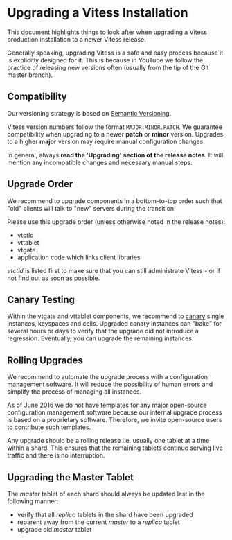 # Upgrading a Vitess Installation

This document highlights things to look after when upgrading a Vitess production installation to a newer Vitess release.

Generally speaking, upgrading Vitess is a safe and easy process because it is explicitly designed for it. This is because in YouTube we follow the practice of releasing new versions often (usually from the tip of the Git master branch).

## Compatibility

Our versioning strategy is based on [Semantic Versioning](https://semver.org/).

Vitess version numbers follow the format `MAJOR.MINOR.PATCH`.
We guarantee compatibility when upgrading to a newer **patch** or **minor** version.
Upgrades to a higher **major** version may require manual configuration changes.

In general, always **read the 'Upgrading' section of the release notes**.
It will mention any incompatible changes and necessary manual steps.

## Upgrade Order

We recommend to upgrade components in a bottom-to-top order such that "old" clients will talk to "new" servers during the transition.

Please use this upgrade order (unless otherwise noted in the release notes):

- vtctld
- vttablet
- vtgate
- application code which links client libraries

*vtctld* is listed first to make sure that you can still administrate Vitess - or if not find out as soon as possible.

## Canary Testing

Within the vtgate and vttablet components, we recommend to [canary](https://martinfowler.com/bliki/CanaryRelease.html) single instances, keyspaces and cells. Upgraded canary instances can "bake" for several hours or days to verify that the upgrade did not introduce a regression. Eventually, you can upgrade the remaining instances.

## Rolling Upgrades

We recommend to automate the upgrade process with a configuration management software. It will reduce the possibility of human errors and simplify the process of managing all instances.

As of June 2016 we do not have templates for any major open-source configuration management software because our internal upgrade process is based on a proprietary software. Therefore, we invite open-source users to contribute such templates.

Any upgrade should be a rolling release i.e. usually one tablet at a time within a shard. This ensures that the remaining tablets continue serving live traffic and there is no interruption.

## Upgrading the Master Tablet

The *master* tablet of each shard should always be updated last in the following manner:

- verify that all *replica* tablets in the shard have been upgraded
- reparent away from the current *master* to a *replica* tablet
- upgrade old *master* tablet
